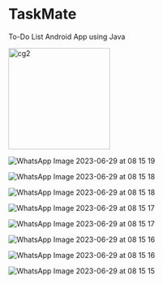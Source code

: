 # TaskMate
To-Do List Android App using Java

<img width="200" alt="cg2" src="https://github.com/InfiniteN00b/TaskMate/assets/96782523/bcd2eb1a-9849-40e1-9d67-e7d90e5682f7"><br />


![WhatsApp Image 2023-06-29 at 08 15 19](https://github.com/InfiniteN00b/TaskMate/assets/96782523/98378320-0b52-4a24-ac8b-4b7ce90eccb1)

![WhatsApp Image 2023-06-29 at 08 15 18](https://github.com/InfiniteN00b/TaskMate/assets/96782523/58b9aa06-b997-482a-812b-0478ff814ce1)

![WhatsApp Image 2023-06-29 at 08 15 18](https://github.com/InfiniteN00b/TaskMate/assets/96782523/dd5e0eb4-f619-40dd-a076-9102c0cb5c15)

![WhatsApp Image 2023-06-29 at 08 15 17](https://github.com/InfiniteN00b/TaskMate/assets/96782523/32f701ed-e3bf-4321-848f-8a11224bb4a1)

![WhatsApp Image 2023-06-29 at 08 15 17](https://github.com/InfiniteN00b/TaskMate/assets/96782523/1ad3724b-3228-4526-8f5b-349f0e9674ab)

![WhatsApp Image 2023-06-29 at 08 15 16](https://github.com/InfiniteN00b/TaskMate/assets/96782523/ebec1b25-5f79-47e9-b238-e21a72a40fa8)

![WhatsApp Image 2023-06-29 at 08 15 16](https://github.com/InfiniteN00b/TaskMate/assets/96782523/745af873-4b82-4d1b-b2ad-adef22e15364)

![WhatsApp Image 2023-06-29 at 08 15 15](https://github.com/InfiniteN00b/TaskMate/assets/96782523/d2183c0e-5460-40a3-90bb-5a99603876b2)
